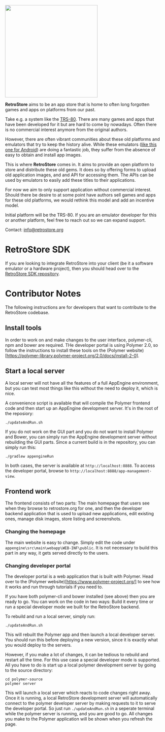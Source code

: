 <img src="https://github.com/shaeberling/retrostore/raw/master/docs/retrostore_logo.png" width="300">

**RetroStore** aims to be an app store that is home to often long forgotten games and apps on platforms from our past.

Take e.g. a system like the [TRS-80](https://en.wikipedia.org/wiki/TRS-80). There are many games and apps that have been
developed for it but are hard to come by nowadays. Often there is no commercial interest anymore from the original
authors. 

However, there are often vibrant communities about these old platforms and emulators that try to keep the history alive.
While these emulators ([like this one for Android](https://github.com/apuder/TRS-80)) are doing a fantastic job, they
suffer from the absence of easy to obtain and install app images.

This is where **RetroStore** comes in. It aims to provide an open platform to store and distribute these old gems. It
does so by offering forms to upload old application images, and and API for accessing them. The APIs can be used by
emulators to easily add these titles to their applications.

For now we aim to only support application without commercial interest. Should there be desire to at some point have
authors sell games and apps for these old platforms, we would rethink this model and add an incentive model.

Initial platform will be the TRS-80. If you are an emulator developer for this or another platform, feel free to reach
out so we can expand support.

Contact: info@retrostore.org

# RetroStore SDK

If you are looking to integrate RetroStore into your client (be it a software emulator or a hardware project), then you should head over to the [RetroStore SDK repository](https://github.com/shaeberling/retrostore-sdk).


# Contributor Notes

The following instructions are for developers that want to contribute to the RetroStore codebase.

## Install tools

In order to work on and make changes to the user interface, polymer-cli, npm and bower are
required. THe developer portal is using Polymer 2.0, so follow the instructions to install
these tools on the (Polymer website)[https://polymer-library.polymer-project.org/2.0/docs/install-2-0].

## Start a local server

A local server will not have all the features of a full AppEngine environment, but you can
test most things like this without the need to deploy it, which is nice.

A convenience script is available that will compile the Polymer frontend code and then start
up an AppEngine development server. It's in the root of the reposiory:

```
./updateAndRun.sh
```

If you do not work on the GUI part and you do not want to install Polymer and Bower, you can
simply run the AppEngine development server without rebuilding the GUI parts. Since a
current build is in the repository, you can simply run this:

```
./gradlew appengineRun
``` 

In both cases, the server is available at `http://localhost:8888`. To access the developer
portal, browse to `http://localhost:8888/app-management-view`.

## Frontend work

The frontend consists of two parts: The main homepage that users see when they browse
to retrostore.org for one, and then the developer backend application that is used to
upload new applications, edit existing ones, manage disk images, store listing and screenshots.

### Changing the homepage
The main website is easy to change. Simply edit the code under `appengine\src\main\webapp\WEB-INF\public`.
It is not necessary to build this part in any way, it gets served directly to the users.

### Changing developer portal
The developer portal is a web application that is built with Polymer. Head over to the
(Polymer website)[https://www.polymer-project.org/] to see how it works and run through tutorials
if you need to.

If you have both polymer-cli and bower installed (see above) then you are ready to go. You can
work on the code in two ways: Build it every time or run a special developer mode we built for
the RetroStore backend.

To rebuild and run a local server, simply run:

```
./updateAndRun.sh
```

This will rebuilt the Polymer app and then launch a local developer server. You should run this
before deploying a new version, since it is exactly what you would deploy to the servers.

However, if you make a lot of changes, it can be tedious to rebuild and restart all the time.
For this use case a special developer mode is supported. All you have to do is start up a local
polymer development server by going to the source directory:

```
cd polymer-source
polymer server
```

This will launch a local server which reacts to code changes right away. Once it is running,
a local RetroStore development server will automatically connect to the polymer developer server
by making requests to it to serve the developer portal. So just run `./updateAndRun.sh` in 
a seperate terminal while the polymer server is running, and you are good to go. All changes
you make to the Polymer application will be shown when you refresh the page.


